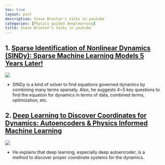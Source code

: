 ```yaml
---
toc: true
layout: post
description: Steve Brunton's talks in youtube
categories: [Physics guided deeplearning]
title: Steve Brunton's talks in youtube
---
```


## 1. [Sparse Identification of Nonlinear Dynamics (SINDy): Sparse Machine Learning Models 5 Years Later!](https://www.youtube.com/watch?v=NxAn0oglMVw)
 [![](http://img.youtube.com/vi/NxAn0oglMVw/0.jpg)](https://www.youtube.com/watch?v=NxAn0oglMVw)
 - SINDy is a kind of solver to find equations governed dynamics by combining many terms sparsely. Also, he suggests 4~5 key questions to find the equation for dynamics in terms of data, combined terms, optimization, etc.

## 2. [Deep Learning to Discover Coordinates for Dynamics: Autoencoders & Physics Informed Machine Learning](https://www.youtube.com/watch?v=KmQkDgu-Qp0)
 [![](http://img.youtube.com/vi/KmQkDgu-Qp0/0.jpg)](https://www.youtube.com/watch?v=KmQkDgu-Qp0)
 - He explains that deep learning, especially deep autoencoder, is a method to discover proper coordinate systems for the dynamics.
